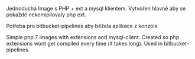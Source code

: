 Jednoduchá Image s PHP + ext a mysql klientem. 
Vytvořen hlavně aby se pokaždé nekomipilovaly php ext.

Potřeba pro bitbucket-pipelines aby běžela aplikace z konzole



Simple php 7 images with extensions and mysql-client.
Created so php extensions wont get compiled every time (it takes long).
Used in bitbucket-pipelines.
